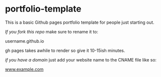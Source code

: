 # portfolio-template
This is a basic Github pages portfolio template for people just starting out.

*If you fork this repo*
make sure to rename it to:

   username.github.io

gh pages takes awhile to render so give it 10-15ish minutes.

*if you have a domain*
just add your website name to the CNAME file like so:

   www.example.com



